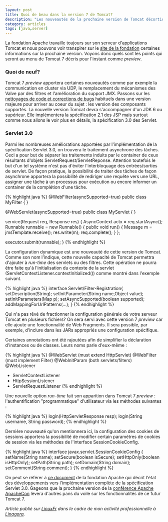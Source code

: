 ```yaml
---
layout: post
title: Quoi de beau dans la version 7 de Tomcat?
description: "Les nouveautés de la prochaine version de Tomcat décortiquées"
category: articles
tags: [java,server]
---
```


La fondation Apache travaille toujours sur son serveur d'applications Tomcat et nous pouvons voir transpirer sur le [site de la fondation](http://wiki.apache.org/tomcat/TomcatVersions) certaines informations sur la prochaine version. Voyons donc quels sont les points qui seront au menu de Tomcat 7 décris pour l'instant comme *preview*.

### Quoi de neuf?
Tomcat 7 *preview* apportera certaines nouveautés comme par exemple la communication en cluster via UDP, le remplacement du mécanismes des Valve par des filtres et l'amélioration du support JMX. Passons sur les [nettoyages de code et corrections de bugs](http://svn.eu.apache.org/repos/asf/tomcat/trunk/webapps/docs/changelog.xmlhttp://) habituels dans une version majeure pour arriver au coeur du sujet : les version des composants supportés. La nouvelle version Tomcat devra s'accompagner d'un JDK 6 ou supérieur. Elle implémentera la spécification 2.1 des JSP mais surtout comme nous allons le voir plus en détails, la spécification 3.0 des Servlet.

### Servlet 3.0
Parmi les nombreuses améliorations apportées par l'implémentation de la spécification Servlet 3.0, on trouvera le traitement asynchrone des tâches. Ceci a pour but de séparer les traitements induits par le container de ceux résultants d'objets ServletRequest/ServletReponse. Attention toutefois le but d'un tel système n'est pas d'éviter l'interbloquage des entrées/sorties de servlet. De façon pratique, la possibilité de traiter des tâches de façon asynchrone apportera la possibilité de rediriger une requête vers une URL, assigner une tâche à un processus pour exécution ou encore informer un container de la complétion d'une tâche.

{% highlight java %}
@WebFilter(asyncSupported=true)
public class MyFilter {
}

@WebServlet(asyncSupported=true)
public class MyServlet {
}

service(Request req, Response res) {
  AsyncContext actx = req.startAsync();
  Runnable runnable = new Runnable() {
    public void run() {
      Message m = jmsTemplate.receive();
      res.write(m);
      req.complete();
    }
  };

  executor.submit(runnable);
}
{% endhighlight %}

La configuration dynamique est une nouveauté de cette version de Tomcat. Comme son nom l'indique, cette nouvelle capacité de Tomcat permettra d'ajouter à *run-time* des servlets ou des filtres. Cette opération ne pourra être faite qu'à l'initialisation du contexte de la servlet (ServletContextListener.contextInitialized()) comme montré dans l'exemple suivant.

{% highlight java %}
interface Servlet/Filter-Registration{
  setDescription(String);
  setInitParameter(String name,Object value);
  setInitParameters(Map p);
  setAsyncSupported(boolean supported);
  addMappingForUrlPatterns(...);
}
{% endhighlight %}

Qui n'a pas rêvé de fractionner la configuration générale de votre serveur Tomcat en plusieurs fichiers? On sera servi avec cette version 7 *preview* car elle ajoute une fonctionnalité de Web Fragments. Il sera possible, par exemple, d'inclure dans les JARs appropriés une configuration spécifique.

Certaines annotations ont été rajoutées afin de simplifier la déclaration d'instances ou de classes. Leurs noms parle d'eux-même :

{% highlight java %}
@WebServlet (must extend HttpServlet)
@WebFilter (must implement Filter)
@WebInitParam (both servlets/filters)
@WebListener
- ServletContextListener
- HttpSessionListener
- ServletRequestListener
{% endhighlight %}

Une nouvelle option *run-time* fait son apparition dans Tomcat 7 *preview* : l'authentification "programmatique" d'utilisateur via les méthodes suivantes :

{% highlight java %}
login(HttpServletResponse resp);
login(String username, String password);
{% endhighlight %}

Dernière nouveauté qu'on mentionnera ici, la configuration des cookies de sessions apportera la possibilité de modifier certain paramètres de cookies de session via les méthodes de l'interface SessionCookieConfig.

{% highlight java %}
interface javax.servlet.SessionCookieConfig {
  setName(String name);
  setSecure(boolean isSecure);
  setHttpOnly(boolean isHttpOnly);
  setPath(String path);
  setDomain(String domain);
  setComment(String comment);
}
{% endhighlight %}

On peut se référer à [ce document](http://svn.apache.org/repos/asf/tomcat/trunk/TOMCAT-7-RELEASE-PLAN.txt) de la fondation Apache qui décrit l'état des développements vers l'implémentation complète de la spécification Servlet 3.0. Gageons que la prochaine version de la [conférence Apache ApacheCon](http://www.us.apachecon.com/c/acus2009/schedule#tomcat) lèvera d'autres pans du voile sur les fonctionnalités de ce futur Tomcat 7.

*Article publié sur [LinuxFr](http://linuxfr.org/~galaux/) dans le cadre de mon activité professionnelle à [Linagora](http://linagora.com/).*

